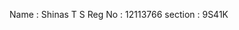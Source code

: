 Name : Shinas T S
                                                      Reg No : 12113766
                                                      section : 9S41K
 
